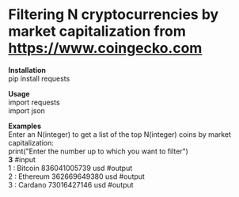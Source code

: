# Filtering N cryptocurrencies by market capitalization from https://www.coingecko.com

**Installation**<br />
pip install requests<br />

**Usage**<br />
import requests<br />
import json<br />

**Examples**<br />
Enter an N(integer) to get a list of the top N(integer) coins by market capitalization:<br />
print("Enter the number up to which you want to filter")<br />
**3** #input<br />
1 :  Bitcoin   836041005739  usd #output<br />
2 :  Ethereum   362669649380  usd #output<br />
3 :  Cardano   73016427146  usd  #output<br />
